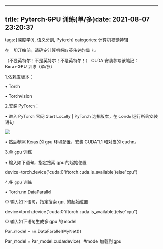 ---

## title: Pytorch·GPU 训练(单/多)date: 2021-08-07 23:20:37

tags: [深度学习, 语义分割, Pytorch]
categories: 计算机视觉特辑

在一切开始前，请确定计算机拥有英伟达的显卡。

（不是英特尔！不是英特尔！不是英特尔！）
CUDA 安装参考该笔记：Keras·GPU 训练（单/多）

1.依赖库版本：

• Torch

• Torchvision

2.安装 PyTorch：

• 进入 PyTorch 官网 Start Locally | PyTorch 选择版本，在 conda 运行所给安装语句

![](Pytorch%C2%B7GPU%E8%AE%AD%E7%BB%83-%E5%8D%95-%E5%A4%9A/%E5%9B%BE1.png#alt=%E5%9B%BE1)

• 然后参照 Keras 的 gpu 环境配置，安装 CUDA11.1 和对应的 cudnn。

3.单 gpu 训练

• 输入如下语句，指定搜索 gpu 的起始位置

device=torch.device("cuda:0"iftorch.cuda.is_available()else"cpu")

4.多 gpu 训练

• Torch.nn.DataParallel

○ 输入如下语句，指定搜索 gpu 的起始位置

device=torch.device("cuda:0"iftorch.cuda.is_available()else"cpu")

○ 输入如下语句生成多 gpu 的 model

Par_model = nn.DataParallel(MyNet())

Par_model = Par_model.cuda(device)   #model 加载到 gpu
